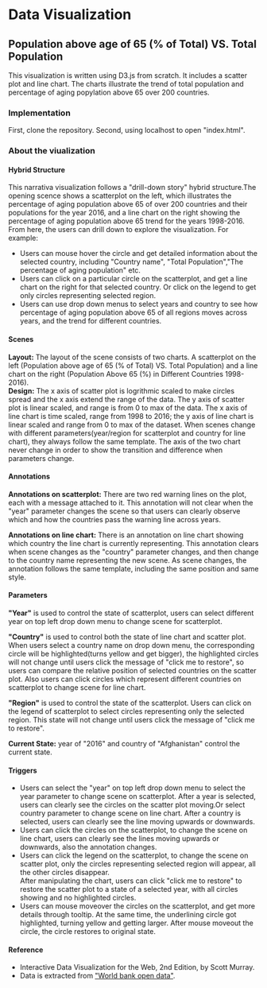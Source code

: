 # Data Visualization
## Population above age of 65 (% of Total) VS. Total Population  

This visualization is written using D3.js from scratch. It includes a scatter plot and line chart. The charts illustrate the trend of total population and percentage of aging popylation above 65 over 200 countries.

### Implementation

First, clone the repository.
Second, using localhost to open "index.html".

### About the viualization

#### Hybrid Structure

This narrativa visualization follows a "drill-down story" hybrid structure.The opening scence shows a scatterplot on the left, which illustrates the percentage of aging population above 65 of over 200 countries and their populations for the year 2016, and a line chart on the right showing the percentage of aging population above 65 trend for the years 1998-2016. From here, the users can drill down to explore the visualization. For example:

+ Users can mouse hover the circle and get detailed information about the selected country, including "Country name", "Total Population","The percentage of aging population" etc.
+ Users can click on a particular circle on the scatterplot, and get a line chart on the right for that selected country. Or click on the legend to get only circles representing selected region.
+ Users can use drop down menus to select years and country to see how percentage of aging population above 65 of all regions moves across years, and the trend for different countries.

#### Scenes

**Layout:** The layout of the scene consists of two charts. A scatterplot on the left (Population above age of 65 (% of Total) VS. Total Population) and a line chart on the right (Population Above 65 (%) in Different Countries 1998-2016).  
**Design:** The x axis of scatter plot is logrithmic scaled to make circles spread and the x axis extend the range of the data. The y axis of scatter plot is linear scaled, and range is from 0 to max of the data. The x axis of line chart is time scaled, range from 1998 to 2016; the y axis of line chart is linear scaled and range from 0 to max of the dataset. When scenes change with different parameters(year/region for scatterplot and country for line chart), they always follow the same template. The axis of the two chart never change in order to show the transition and difference when parameters change.  

#### Annotations

**Annotations on scatterplot:** There are two red warning lines on the plot, each with a message attached to it. This annotation will not clear when the "year" parameter changes the scene so that users can clearly observe which and how the countries pass the warning line across years.  

**Annotations on line chart:** There is an annotation on line chart showing which country the line chart is currently representing. This annotation clears when scene changes as the "country" parameter changes, and then change to the country name representing the new scene. As scene changes, the annotation follows the same template, including the same position and same style.

#### Parameters

**"Year"** is used to control the state of scatterplot, users can select different year on top left drop down menu to change scene for scatterplot.  

**"Country"** is used to control both the state of line chart and scatter plot. When users select a country name on drop down menu, the corresponding circle will be highlighted(turns yellow and get bigger), the highlighted circles will not change until users click the message of "click me to restore", so users can compare the relative position of selected countries on the scatter plot. Also users can click circles which represent different countries on scatterplot to change scene for line chart.  

**"Region"** is used to control the state of the scatterplot. Users can click on the legend of scatterplot to select circles representing only the selected region. This state will not change until users click the message of "click me to restore".  

**Current State:** year of "2016" and country of "Afghanistan" control the current state.  

#### Triggers

+ Users can select the "year" on top left drop down menu to select the year parameter to change scene on scatterplot. After a year is selected, users can clearly see the circles on the scatter plot moving.Or select country parameter to change scene on line chart. After a country is selected, users can clearly see the line moving upwards or downwards.  
+ Users can click the circles on the scatterplot, to change the scene on line chart, users can clearly see the lines moving upwards or downwards, also the annotation changes.  
+ Users can click the legend on the scatterplot, to change the scene on scatter plot, only the circles representing selected region will appear, all the other circles disappear.  
After manipulating the chart, users can click "click me to restore" to restore the scatter plot to a state of a selected year, with all circles showing and no highlighted circles.  
+ Users can mouse moveover the circles on the scatterplot, and get more details through tooltip. At the same time, the underlining circle got highlighted, turning yellow and getting larger. After mouse moveout the circle, the circle restores to original state.  

#### Reference

+ Interactive Data Visualization for the Web, 2nd Edition, by Scott Murray.
+ Data is extracted from ["World bank open data"](https://databank.worldbank.org/home.aspx).




